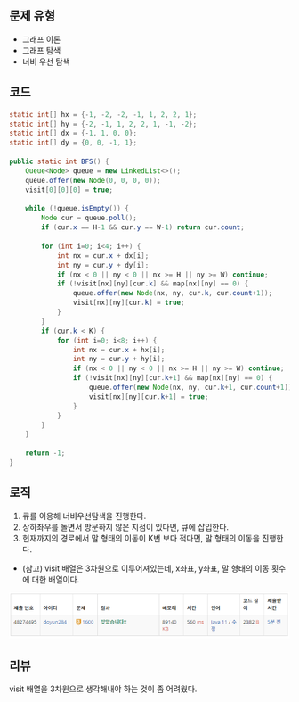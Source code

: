## 문제 유형
- 그래프 이론
- 그래프 탐색
- 너비 우선 탐색

## 코드
```java
static int[] hx = {-1, -2, -2, -1, 1, 2, 2, 1};
static int[] hy = {-2, -1, 1, 2, 2, 1, -1, -2};
static int[] dx = {-1, 1, 0, 0};
static int[] dy = {0, 0, -1, 1};

public static int BFS() {
    Queue<Node> queue = new LinkedList<>();
    queue.offer(new Node(0, 0, 0, 0));
    visit[0][0][0] = true;

    while (!queue.isEmpty()) {
        Node cur = queue.poll();
        if (cur.x == H-1 && cur.y == W-1) return cur.count;

        for (int i=0; i<4; i++) {
            int nx = cur.x + dx[i];
            int ny = cur.y + dy[i];
            if (nx < 0 || ny < 0 || nx >= H || ny >= W) continue;
            if (!visit[nx][ny][cur.k] && map[nx][ny] == 0) {
                queue.offer(new Node(nx, ny, cur.k, cur.count+1));
                visit[nx][ny][cur.k] = true;
            }
        }
        if (cur.k < K) {
            for (int i=0; i<8; i++) {
                int nx = cur.x + hx[i];
                int ny = cur.y + hy[i];
                if (nx < 0 || ny < 0 || nx >= H || ny >= W) continue;
                if (!visit[nx][ny][cur.k+1] && map[nx][ny] == 0) {
                    queue.offer(new Node(nx, ny, cur.k+1, cur.count+1));
                    visit[nx][ny][cur.k+1] = true;
                }
            }
        }
    }

    return -1;
}
```

## 로직
1. 큐를 이용해 너비우선탐색을 진행한다.
2. 상하좌우를 돌면서 방문하지 않은 지점이 있다면, 큐에 삽입한다.
3. 현재까지의 경로에서 말 형태의 이동이 K번 보다 적다면, 말 형태의 이동을 진행한다.
- (참고) visit 배열은 3차원으로 이루어져있는데, x좌표, y좌표, 말 형태의 이동 횟수에 대한 배열이다.

![img.png](img.png)

## 리뷰
visit 배열을 3차원으로 생각해내야 하는 것이 좀 어려웠다. 